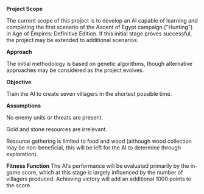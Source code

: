 **Project Scope**

The current scope of this project is to develop an AI capable of learning and completing the first scenario of the Ascent of Egypt campaign ("Hunting") in Age of Empires: Definitive Edition. If this initial stage proves successful, the project may be extended to additional scenarios.

**Approach**

The initial methodology is based on genetic algorithms, though alternative approaches may be considered as the project evolves.

**Objective**

Train the AI to create seven villagers in the shortest possible time.

**Assumptions**

No enemy units or threats are present.

Gold and stone resources are irrelevant.

Resource gathering is limited to food and wood (although wood collection may be non-beneficial, this will be left for the AI to determine through exploration).

**Fitness Function**
The AI’s performance will be evaluated primarily by the in-game score, which at this stage is largely influenced by the number of villagers produced. Achieving victory will add an additional 1000 points to the score.
